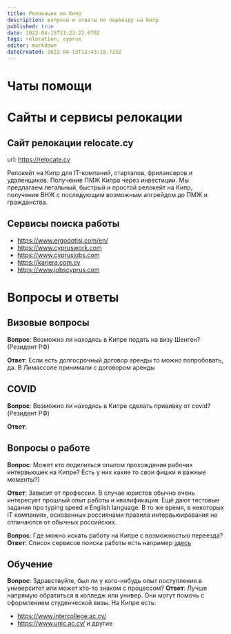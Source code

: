 ```yaml
---
title: Релокация на Кипр
description: вопросы и ответы по переезду на Кипр
published: true
date: 2022-04-15T11:23:22.670Z
tags: relocation, cyprus
editor: markdown
dateCreated: 2022-04-13T13:43:18.723Z
---
```


# Чаты помощи

# Сайты и сервисы релокации

## Сайт релокации relocate.cy
url: https://relocate.cy

Релокейт на Кипр для IT-компаний, стартапов, фрилансеров и удаленщиков. Получение ПМЖ Кипра через инвестиции. Мы предлагаем легальный, быстрый и простой релокейт на Кипр, получение ВНЖ с последующим возможным апгрейдом до ПМЖ и гражданства.

## Сервисы поиска работы
- https://www.ergodotisi.com/en/
- https://www.cypruswork.com
- https://www.cyprusjobs.com
- https://kariera.com.cy
- https://www.jobscyprus.com

# Вопросы и ответы

## Визовые вопросы
**Вопрос**: Возможно ли находясь в Кипре подать на визу Шенген? (Резидент РФ)

**Ответ**: Если есть долгосрочный договор аренды то можно попробовать, да. В Лимассоле принимали с договором аренды

## COVID
**Вопрос**: Возможно ли находясь в Кипре сделать прививку от covid? (Резидент РФ)

**Ответ**: 

## Вопросы о работе
**Вопрос**: Может кто поделиться опытом прохождения рабочих интервьюшек на Кипре? Есть у них какие то свои фишки и важные моменты?)

**Ответ**: Зависит от профессии. В случае юристов обычно очень интересует прошлый опыт работы и квалификация. Ещё дают тестовые задания про typing speed и English language. В то же время, в некоторых IT компаниях, основанных россиянами правила интервьюирования не отличаются от обычных российских.

**Вопрос**: Где можно искать работу на Кипре с возможностью переезда?
**Ответ**: Список сервисов поиска работы есть например [здесь](https://nowarcy.wiki/en/help_russia/relocation_cy#%D1%81%D0%B5%D1%80%D0%B2%D0%B8%D1%81%D1%8B-%D0%BF%D0%BE%D0%B8%D1%81%D0%BA%D0%B0-%D1%80%D0%B0%D0%B1%D0%BE%D1%82%D1%8B)

## Обучение

**Вопрос**: Здравствуйте, был ли у кого-нибудь опыт поступления в университет или может кто-то знаком с процессом?
**Ответ**: Лучше напрямую обратиться в колледж или универ. Они могут помочь с оформлением студенческой визы. На Кипре есть: 
- https://www.intercollege.ac.cy/
- https://www.unic.ac.cy/
и другие